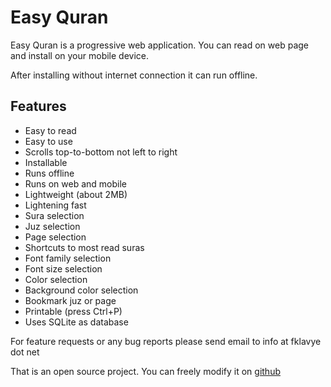 # Easy Quran
Easy Quran is a progressive web application. You can read on web page and install on your mobile device.

After installing without internet connection it can run offline.

## Features

- Easy to read
- Easy to use
- Scrolls top-to-bottom not left to right
- Installable
- Runs offline
- Runs on web and mobile
- Lightweight (about 2MB)
- Lightening fast
- Sura selection
- Juz selection
- Page selection
- Shortcuts to most read suras
- Font family selection
- Font size selection
- Color selection
- Background color selection
- Bookmark juz or page
- Printable (press Ctrl+P)
- Uses SQLite as database

For feature requests or any bug reports please send email to info at fklavye dot net

That is an open source project. You can freely modify it on [github](https://github.com/obozdag/quran)
